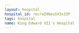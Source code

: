 ```yaml
---
layout: hospital
hospital_id: recrwI06euSX3x32P
tags: hospital
name: King Edward VII's Hospital
---
```

